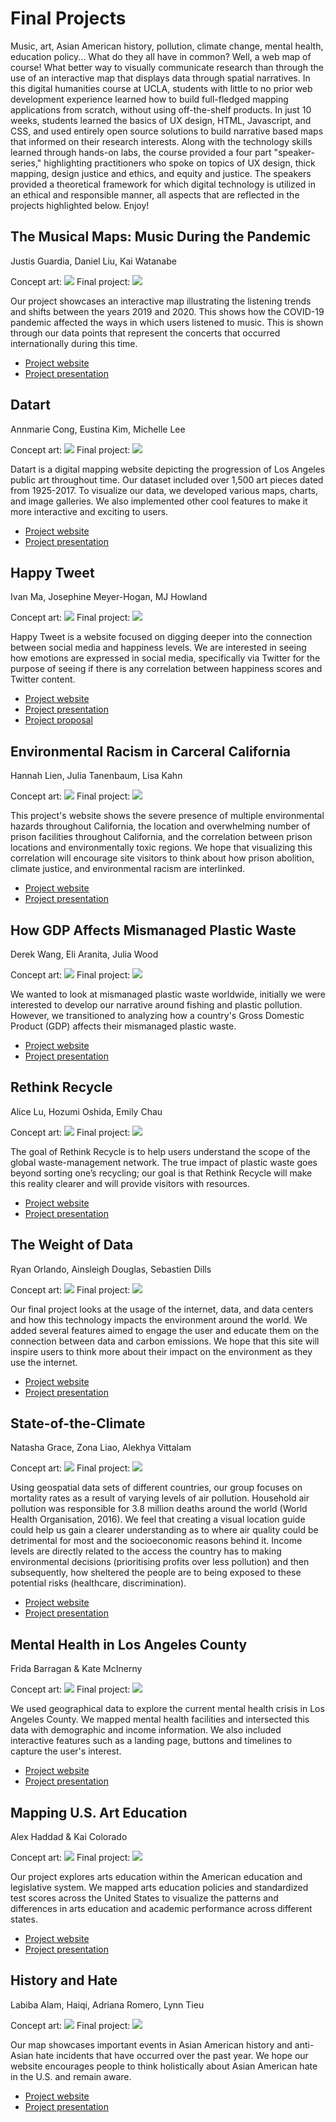 # Final Projects

Music, art, Asian American history, pollution, climate change, mental health, education policy... What do they all have in common? Well, a web map of course! What better way to visually communicate research than through the use of an interactive map that displays data through spatial narratives. In this digital humanities course at UCLA, students with little to no prior web development experience learned how to build full-fledged mapping applications from scratch, without using  off-the-shelf products. In just 10 weeks, students learned the basics of UX design, HTML, Javascript, and CSS, and used entirely open source solutions to build narrative based maps that informed on their research interests. Along with the technology skills learned through hands-on labs, the course provided a four part "speaker-series," highlighting practitioners who spoke on topics of UX design, thick mapping, design justice and ethics, and equity and justice. The speakers provided a theoretical framework for which digital technology is utilized in an ethical and responsible manner, all aspects that are reflected in the projects highlighted below. Enjoy! 

## The Musical Maps: Music During the Pandemic
Justis Guardia, Daniel Liu, Kai Watanabe

Concept art:
<img src="images/music8.png">
Final project:
<img src="images/music.png">

Our project showcases an interactive map illustrating the listening trends and shifts between the years 2019 and 2020. This shows how the COVID-19 pandemic affected the ways in which users listened to music. This is shown through our data points that represent the concerts that occurred internationally during this time.

- [Project website](https://justisg.github.io/TheMusicalMaps/Website/index.html)
- [Project presentation](https://docs.google.com/presentation/d/1SvJS64kwBieYeTzDD-1OTlTT0BcoMr9YNXD17KQwKBc/edit?usp=sharing)

## Datart
Annmarie Cong, Eustina Kim, Michelle Lee

Concept art:
<img src="images/datart8.png">
Final project:
<img src="images/datart.png">

Datart is a digital mapping website depicting the progression of Los Angeles public art throughout time. Our dataset included over 1,500 art pieces dated from 1925-2017. To visualize our data, we developed various maps, charts, and image galleries. We also implemented other cool features to make it more interactive and exciting to users.

- [Project website](https://kimjee8955.github.io/Datart/)
- [Project presentation](https://docs.google.com/presentation/d/1N5JeIMyqX-Y78zTXRjocvzJKJLpu5dnQ8uFrkdFqvUU/edit?usp=sharing)

## Happy Tweet
Ivan Ma, Josephine Meyer-Hogan, MJ Howland

Concept art:
<img src="images/happy8.png">
Final project:
<img src="images/happy.png">

Happy Tweet is a website focused on digging deeper into the connection between social media and happiness levels. We are interested in seeing how emotions are expressed in social media, specifically via Twitter for the purpose of seeing if there is any correlation between happiness scores and Twitter content.

- [Project website](https://ivanma9.github.io/HappyTweet/)
- [Project presentation](https://docs.google.com/presentation/d/1GlYSQ-yxZvzY-zJ1iO6JjAlE0tEquWPCZ84ysuQH5dA/edit?usp=sharing)
- [Project proposal](https://github.com/ivanma9/HappyTweet/blob/main/Group%20Assignments/FinalProjectProposal.md)

## Environmental Racism in Carceral California
Hannah Lien, Julia Tanenbaum, Lisa Kahn

Concept art:
<img src="images/env8.png">
Final project:
<img src="images/env.png">

This project's website shows the severe presence of multiple environmental hazards throughout California, the location and overwhelming number of prison facilities throughout California, and the correlation between prison locations and environmentally toxic regions. We hope that visualizing this correlation will encourage site visitors to think about how prison abolition, climate justice, and environmental racism are interlinked.

- [Project website](https://jmtanenbaum.github.io/DHEnviroIncarceration/index.html)
- [Project presentation](https://docs.google.com/presentation/d/1cdXKsVTubNpTduznyoZ_4jy7YQgiwdkm3kIZvvFpCP8/edit?usp=sharing)

## How GDP Affects Mismanaged Plastic Waste
Derek Wang, Eli Aranita, Julia Wood

Concept art:
<img src="images/ocean8.png">
Final project:
<img src="images/ocean.png">

We wanted to look at mismanaged plastic waste worldwide, initially we were interested to develop our narrative around fishing and plastic pollution. However, we transitioned to analyzing how a country's Gross Domestic Product (GDP) affects their mismanaged plastic waste.

- [Project website](https://eliaranita1.github.io/project1/landing.html)
- [Project presentation](https://docs.google.com/presentation/d/1KTLVA4ByiMWpaApIkvuRMF43R9kHoaiLUBNr7oBuCMc/edit?usp=sharing)

## Rethink Recycle
Alice Lu, Hozumi Oshida, Emily Chau

Concept art:
<img src="images/rethink8.png">
Final project:
<img src="images/rethink.png">

The goal of Rethink Recycle is to help users understand the scope of the global waste-management network. The true impact of plastic waste goes beyond sorting one’s recycling; our goal is that Rethink Recycle will make this reality clearer and will provide visitors with resources.

- [Project website](https://hoz-map.github.io/Rethink-Recycling/Final/index.html)
- [Project presentation](https://docs.google.com/presentation/d/1DOM3XKQOHfRtOymrQ2DXA2nAqK4sXcdHTifmsDq0sRM/edit?usp=sharing)

## The Weight of Data
Ryan Orlando, Ainsleigh Douglas, Sebastien Dills

Concept art:
<img src="images/data8.png">
Final project:
<img src="images/data.png">

Our final project looks at the usage of the internet, data, and data centers and how this technology impacts the environment around the world. We added several features aimed to engage the user and educate them on the connection between data and carbon emissions. We hope that this site will inspire users to think more about their impact on the environment as they use the internet.

- [Project website](https://ainsleighdouglas.github.io/DH-151/Final/landing.html)
- [Project presentation](https://docs.google.com/presentation/d/1MgcGNnUJ47qQ94GmZa1M9Wp6hgm020YfX5VppbfEhMY/edit#slide=id.g63da1a4385_0_0)

## State-of-the-Climate
Natasha Grace, Zona Liao, Alekhya Vittalam

Concept art:
<img src="images/state8.png">
Final project:
<img src="images/state.png">

Using geospatial data sets of different countries, our group focuses on mortality rates as a result of varying levels of air pollution. Household air pollution was responsible for 3.8 million deaths around the world (World Health Organisation, 2016). We feel that creating a visual location guide could help us gain a clearer understanding as to where air quality could be detrimental for most and the socioeconomic reasons behind it. Income levels are directly related to the access the country has to making environmental decisions (prioritising profits over less pollution) and then subsequently, how sheltered the people are to being exposed to these potential risks (healthcare, discrimination).

- [Project website](https://alekhyavittalam.github.io/state-of-the-climate/FinalProject/index.html)
- [Project presentation](https://docs.google.com/presentation/d/1vJI6KaQS6iuJIr4hdw6RsmiESZR35APG3He8JVSB6ok/edit?usp=sharing)

## Mental Health in Los Angeles County
Frida Barragan & Kate McInerny

Concept art:
<img src="images/health8.png">
Final project:
<img src="images/health.png">

We used geographical data to explore the current mental health crisis in Los Angeles County. We mapped mental health facilities and intersected this data with demographic and income information. We also included interactive features such as a landing page, buttons and timelines to capture the user's interest.

- [Project website](https://frida-barragan.github.io/DH151/final/landingpage/index.html)
- [Project presentation](https://docs.google.com/presentation/d/1xnqlLzOxQjcZvmLTWbd6GFSU9sg5aLXFYyXpovh7Rp4/edit?usp=sharing)

## Mapping U.S. Art Education
Alex Haddad & Kai Colorado

Concept art:
<img src="images/cart8.png">
Final project:
<img src="images/cart.png">

Our project explores arts education within the American education and legislative system. We mapped arts education policies and standardized test scores across the United States to visualize the patterns and differences in arts education and academic performance across different states.

- [Project website](https://kaicolorado.github.io/DH151-Group/)
- [Project presentation](https://docs.google.com/presentation/d/1b6Eqx0KU_Fk9vo7tS-cTa3d5hFpzTms8_HCHiXa-n4Q/edit#slide=id.gdeec663fa4_1_187)

## History and Hate
Labiba Alam, Haiqi, Adriana Romero, Lynn Tieu

Concept art:
<img src="images/asian8.jpg">
Final project:
<img src="images/asian.png">

Our map showcases important events in Asian American history and anti-Asian hate incidents that have occurred over the past year. We hope our website encourages people to think holistically about Asian American hate in the U.S. and remain aware.

- [Project website](https://lynnt2.github.io/FantasticFour/Midterm/index.html)
- [Project presentation](https://docs.google.com/presentation/d/10Nuee1YaoXfA8vkx6ApehIzqA01WqUKmP-a9GIpFDDg/edit?usp=sharing)

